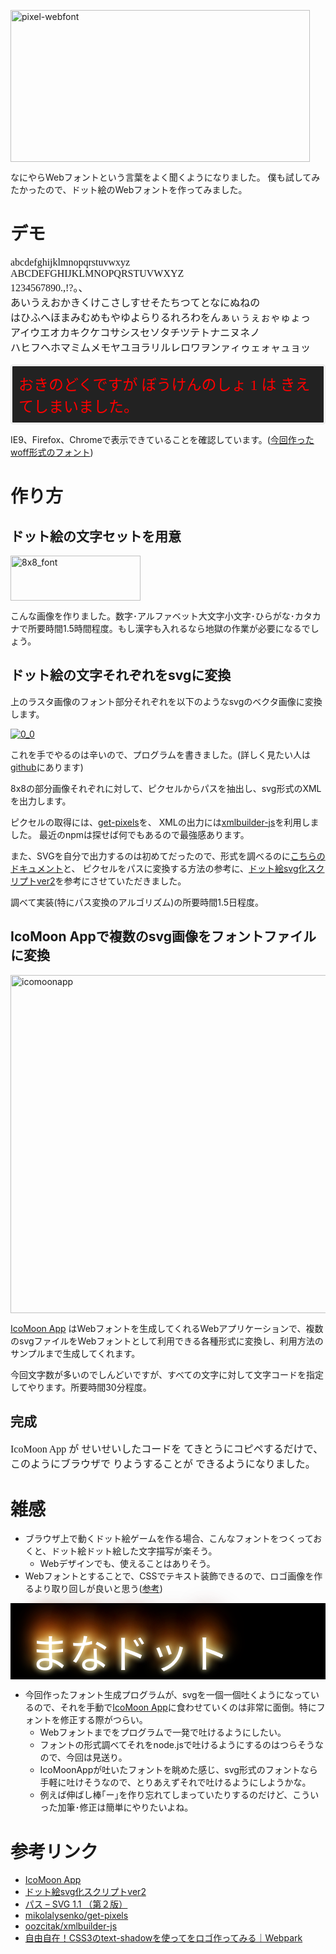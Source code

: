 <a href="http://manaten.net/wp-content/uploads/2014/01/pixel-webfont.png"><img src="http://manaten.net/wp-content/uploads/2014/01/pixel-webfont.png" alt="pixel-webfont" width="479" height="243" class="aligncenter size-full wp-image-892" /></a>

なにやらWebフォントという言葉をよく聞くようになりました。
僕も試してみたかったので、ドット絵のWebフォントを作ってみました。


<!-- more -->

# デモ

<div>
<style>
@font-face {
	font-family: '8x8';
	src:url('http://manaten.net/wp-content/uploads/2014/02/8x8.woff') format('woff');
	font-weight: normal;
	font-style: normal;
}
</style>
<pre style="font-family: '8x8'; font-size: 16px;">
abcdefghijklmnopqrstuvwxyz
ABCDEFGHIJKLMNOPQRSTUVWXYZ
1234567890.,!?。、
あいうえおかきくけこさしすせそたちつてとなにぬねの
はひふへほまみむめもやゆよらりるれろわをんぁぃぅぇぉゃゅょっ
アイウエオカキクケコサシスセソタチツテトナニヌネノ
ハヒフヘホマミムメモヤユヨラリルレロワヲンァィゥェォャュョッ
</pre>

<div style="
  font-family: '8x8';
  font-size: 24px;
  color: red;
  border: 3px solid #EEE;
  padding: 10px;
  background: #222;
  border-radius: 4px;">おきのどくですが ぼうけんのしょ 1 は きえてしまいました。</div>
</div>

IE9、Firefox、Chromeで表示できていることを確認しています。([今回作ったwoff形式のフォント](http://manaten.net/wp-content/uploads/2014/02/8x8.woff))

# 作り方

## ドット絵の文字セットを用意
<a href="http://manaten.net/wp-content/uploads/2014/01/8x8_font.png"><img src="http://manaten.net/wp-content/uploads/2014/01/8x8_font.png" alt="8x8_font" width="208" height="72" class="aligncenter size-full wp-image-893" /></a>

こんな画像を作りました。数字･アルファベット大文字小文字･ひらがな･カタカナで所要時間1.5時間程度。もし漢字も入れるなら地獄の作業が必要になるでしょう。

## ドット絵の文字それぞれをsvgに変換

上のラスタ画像のフォント部分それぞれを以下のようなsvgのベクタ画像に変換します。

<a href="http://manaten.net/wp-content/uploads/2014/02/0_0.svg"><img src="http://manaten.net/wp-content/uploads/2014/02/0_0.svg" alt="0_0" class="aligncenter size-full wp-image-894" /></a>

これを手でやるのは辛いので、プログラムを書きました。(詳しく見たい人は[github](https://github.com/manaten/pixel-font/blob/master/index.coffee)にあります)

8x8の部分画像それぞれに対して、ピクセルからパスを抽出し、svg形式のXMLを出力します。

ピクセルの取得には、[get-pixels](https://github.com/mikolalysenko/get-pixels)を、
XMLの出力には[xmlbuilder-js](https://github.com/oozcitak/xmlbuilder-js)を利用しました。
最近のnpmは探せば何でもあるので最強感あります。

また、SVGを自分で出力するのは初めてだったので、形式を調べるのに[こちらのドキュメント](http://www.hcn.zaq.ne.jp/___/SVG11-2nd/paths.html#PathData)と、
ピクセルをパスに変換する方法の参考に、[ドット絵svg化スクリプトver2](http://www.h2.dion.ne.jp/~defghi/dot2svg/dot2svg2.htm)を参考にさせていただきました。

調べて実装(特にパス変換のアルゴリズム)の所要時間1.5日程度。

## IcoMoon Appで複数のsvg画像をフォントファイルに変換
<a href="http://manaten.net/wp-content/uploads/2014/02/icomoonapp.png"><img src="http://manaten.net/wp-content/uploads/2014/02/icomoonapp.png" alt="icomoonapp" width="872" height="541" class="aligncenter size-full wp-image-895" /></a>

[IcoMoon App](http://icomoon.io/app) はWebフォントを生成してくれるWebアプリケーションで、複数のsvgファイルをWebフォントとして利用できる各種形式に変換し、利用方法のサンプルまで生成してくれます。

今回文字数が多いのでしんどいですが、すべての文字に対して文字コードを指定してやります。所要時間30分程度。

## 完成

<div style="font-family: '8x8'; font-size: 16px;">IcoMoon App が せいせいしたコードを てきとうにコピペするだけで、このようにブラウザで りようすることが できるようになりました。</div>

# 雑感
* ブラウザ上で動くドット絵ゲームを作る場合、こんなフォントをつくっておくと、ドット絵ドット絵した文字描写が楽そう。
  * Webデザインでも、使えることはありそう。
* Webフォントとすることで、CSSでテキスト装飾できるので、ロゴ画像を作るより取り回しが良いと思う([参考](http://weboook.blog22.fc2.com/blog-entry-230.html))

<div style="font-family: '8x8';
  padding: 30px 0 0 30px;
  background: #000;
  font-size: 64px; color: #fff;
  text-shadow: 0 0 10px #fefcc9,
   5px  -5px 15px #feec85,
 -10px -10px 20px #ffae34,
  10px -20px 25px #ec760c,
 -10px -30px 30px #cd4606,
   0px -40px 35px #973716,
   5px -45px 40px #451b0e;">まなドット</div>


* 今回作ったフォント生成プログラムが、svgを一個一個吐くようになっているので、それを手動で[IcoMoon App](http://icomoon.io/app)に食わせていくのは非常に面倒。特にフォントを修正する際がつらい。
  * Webフォントまでをプログラムで一発で吐けるようにしたい。
  * フォントの形式調べてそれをnode.jsで吐けるようにするのはつらそうなので、今回は見送り。
  * IcoMoonAppが吐いたフォントを眺めた感じ、svg形式のフォントなら手軽に吐けそうなので、とりあえずそれで吐けるようにしようかな。
  * 例えば伸ばし棒｢ー｣を作り忘れてしまっていたりするのだけど、こういった加筆･修正は簡単にやりたいよね。

# 参考リンク
* [IcoMoon App](http://icomoon.io/app)
* [ドット絵svg化スクリプトver2](http://www.h2.dion.ne.jp/~defghi/dot2svg/dot2svg2.htm)
* [パス – SVG 1.1 （第２版）](http://www.hcn.zaq.ne.jp/___/SVG11-2nd/paths.html#PathData)
* [mikolalysenko/get-pixels](https://github.com/mikolalysenko/get-pixels)
* [oozcitak/xmlbuilder-js](https://github.com/oozcitak/xmlbuilder-js)
* [自由自在！CSS3のtext-shadowを使ってをロゴ作ってみる｜Webpark](http://weboook.blog22.fc2.com/blog-entry-230.html)

